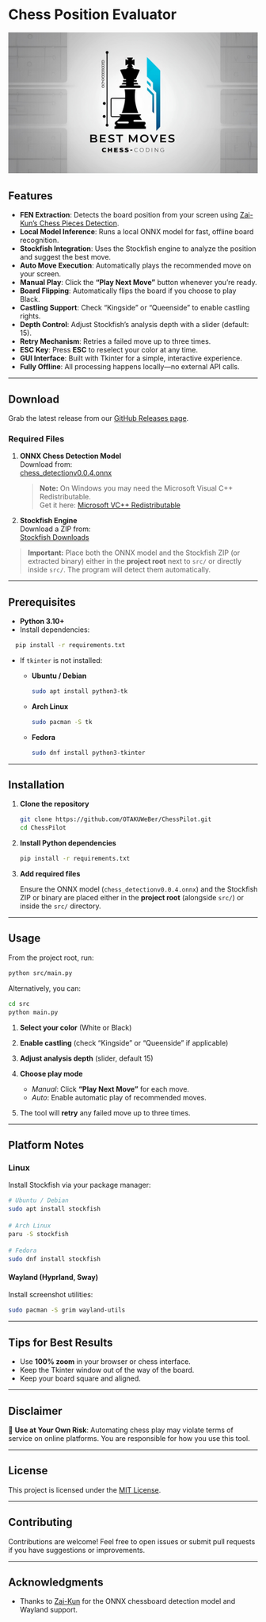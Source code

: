 # Chess Position Evaluator

<p align="center">
  <img src="assets/chess-banner.jpg" alt="Chess Banner" width="600" />
</p>

## Features

- **FEN Extraction**: Detects the board position from your screen using [Zai-Kun’s Chess Pieces Detection](https://github.com/Zai-Kun/2d-chess-pieces-detection).  
- **Local Model Inference**: Runs a local ONNX model for fast, offline board recognition.  
- **Stockfish Integration**: Uses the Stockfish engine to analyze the position and suggest the best move.  
- **Auto Move Execution**: Automatically plays the recommended move on your screen.  
- **Manual Play**: Click the **“Play Next Move”** button whenever you’re ready.  
- **Board Flipping**: Automatically flips the board if you choose to play Black.  
- **Castling Support**: Check “Kingside” or “Queenside” to enable castling rights.  
- **Depth Control**: Adjust Stockfish’s analysis depth with a slider (default: 15).  
- **Retry Mechanism**: Retries a failed move up to three times.  
- **ESC Key**: Press **ESC** to reselect your color at any time.  
- **GUI Interface**: Built with Tkinter for a simple, interactive experience.  
- **Fully Offline**: All processing happens locally—no external API calls.

---

## Download

Grab the latest release from our [GitHub Releases page](https://github.com/OTAKUWeBer/ChessPilot/releases/latest/).

### Required Files

1. **ONNX Chess Detection Model**  
   Download from:  
   [chess_detectionv0.0.4.onnx](https://github.com/Zai-Kun/2d-chess-pieces-detection/releases/download/v0.0.4/chess_detectionv0.0.4.onnx)  
   > **Note:** On Windows you may need the Microsoft Visual C++ Redistributable.  
   > Get it here: [Microsoft VC++ Redistributable](https://learn.microsoft.com/en-us/cpp/windows/latest-supported-vc-redist?view=msvc-170)

2. **Stockfish Engine**  
   Download a ZIP from:  
   [Stockfish Downloads](https://stockfishchess.org/download/)  

> **Important:** Place both the ONNX model and the Stockfish ZIP (or extracted binary) either in the **project root** next to `src/` or directly inside `src/`. The program will detect them automatically.

---

## Prerequisites

- **Python 3.10+**
- Install dependencies:

```bash
  pip install -r requirements.txt
```

* If `tkinter` is not installed:

  * **Ubuntu / Debian**

    ```bash
    sudo apt install python3-tk
    ```
  * **Arch Linux**

    ```bash
    sudo pacman -S tk
    ```
  * **Fedora**

    ```bash
    sudo dnf install python3-tkinter
    ```

---

## Installation

1. **Clone the repository**

   ```bash
   git clone https://github.com/OTAKUWeBer/ChessPilot.git
   cd ChessPilot
   ```

2. **Install Python dependencies**

   ```bash
   pip install -r requirements.txt
   ```

3. **Add required files**

   Ensure the ONNX model (`chess_detectionv0.0.4.onnx`) and the Stockfish ZIP or binary are placed either in the **project root** (alongside `src/`) or inside the `src/` directory.

---

## Usage

From the project root, run:

```bash
python src/main.py
```

Alternatively, you can:

```bash
cd src
python main.py
```

1. **Select your color** (White or Black)
2. **Enable castling** (check “Kingside” or “Queenside” if applicable)
3. **Adjust analysis depth** (slider, default 15)
4. **Choose play mode**

   * *Manual*: Click **“Play Next Move”** for each move.
   * *Auto*: Enable automatic play of recommended moves.
5. The tool will **retry** any failed move up to three times.

---

## Platform Notes

### Linux

Install Stockfish via your package manager:

```bash
# Ubuntu / Debian
sudo apt install stockfish

# Arch Linux
paru -S stockfish

# Fedora
sudo dnf install stockfish
```

#### Wayland (Hyprland, Sway)

Install screenshot utilities:

```bash
sudo pacman -S grim wayland-utils
```

---

## Tips for Best Results

   * Use **100% zoom** in your browser or chess interface.
   * Keep the Tkinter window out of the way of the board.
   * Keep your board square and aligned.

---

## Disclaimer

🛑 **Use at Your Own Risk**: Automating chess play may violate terms of service on online platforms. You are responsible for how you use this tool.

---

## License

This project is licensed under the [MIT License](LICENSE).

---

## Contributing

Contributions are welcome! Feel free to open issues or submit pull requests if you have suggestions or improvements.

---

## Acknowledgments

* Thanks to [Zai-Kun](https://github.com/Zai-Kun) for the ONNX chessboard detection model and Wayland support.